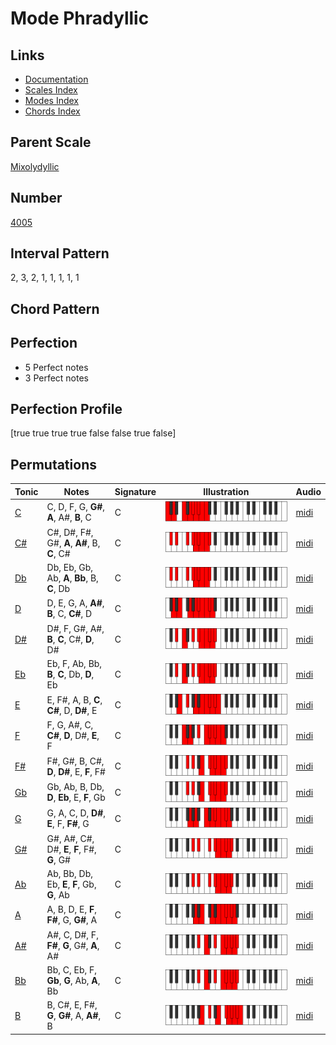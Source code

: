 # Mode Phradyllic

## Links

- [Documentation](README.md)
- [Scales Index](Scales.md)
- [Modes Index](Modes.md)
- [Chords Index](Chords.md)

## Parent Scale

[Mixolydyllic](ScaleMixolydyllic.md)

## Number

[4005](https://ianring.com/musictheory/scales/4005)

## Interval Pattern

2, 3, 2, 1, 1, 1, 1, 1

## Chord Pattern



## Perfection

- 5 Perfect notes
- 3 Perfect notes

## Perfection Profile

[true true true true false false true false]

## Permutations

| Tonic | Notes | Signature | Illustration | Audio |
|-------|-------|-----------|--------------|-------|
| [C](ModeCNaturalPhradyllic.md) | C, D, F, G, **G#**, **A**, A#, **B**, C | C | ![CNaturalPhradyllic](ModeCNaturalPhradyllic.png) | [midi](https://github.com/edipermadi/music/blob/main/docs/ModeCNaturalPhradyllic.mid?raw=true) |
| [C#](ModeCSharpPhradyllic.md) | C#, D#, F#, G#, **A**, **A#**, B, **C**, C# | C | ![CSharpPhradyllic](ModeCSharpPhradyllic.png) | [midi](https://github.com/edipermadi/music/blob/main/docs/ModeCSharpPhradyllic.mid?raw=true) |
| [Db](ModeDFlatPhradyllic.md) | Db, Eb, Gb, Ab, **A**, **Bb**, B, **C**, Db | C | ![DFlatPhradyllic](ModeDFlatPhradyllic.png) | [midi](https://github.com/edipermadi/music/blob/main/docs/ModeDFlatPhradyllic.mid?raw=true) |
| [D](ModeDNaturalPhradyllic.md) | D, E, G, A, **A#**, **B**, C, **C#**, D | C | ![DNaturalPhradyllic](ModeDNaturalPhradyllic.png) | [midi](https://github.com/edipermadi/music/blob/main/docs/ModeDNaturalPhradyllic.mid?raw=true) |
| [D#](ModeDSharpPhradyllic.md) | D#, F, G#, A#, **B**, **C**, C#, **D**, D# | C | ![DSharpPhradyllic](ModeDSharpPhradyllic.png) | [midi](https://github.com/edipermadi/music/blob/main/docs/ModeDSharpPhradyllic.mid?raw=true) |
| [Eb](ModeEFlatPhradyllic.md) | Eb, F, Ab, Bb, **B**, **C**, Db, **D**, Eb | C | ![EFlatPhradyllic](ModeEFlatPhradyllic.png) | [midi](https://github.com/edipermadi/music/blob/main/docs/ModeEFlatPhradyllic.mid?raw=true) |
| [E](ModeENaturalPhradyllic.md) | E, F#, A, B, **C**, **C#**, D, **D#**, E | C | ![ENaturalPhradyllic](ModeENaturalPhradyllic.png) | [midi](https://github.com/edipermadi/music/blob/main/docs/ModeENaturalPhradyllic.mid?raw=true) |
| [F](ModeFNaturalPhradyllic.md) | F, G, A#, C, **C#**, **D**, D#, **E**, F | C | ![FNaturalPhradyllic](ModeFNaturalPhradyllic.png) | [midi](https://github.com/edipermadi/music/blob/main/docs/ModeFNaturalPhradyllic.mid?raw=true) |
| [F#](ModeFSharpPhradyllic.md) | F#, G#, B, C#, **D**, **D#**, E, **F**, F# | C | ![FSharpPhradyllic](ModeFSharpPhradyllic.png) | [midi](https://github.com/edipermadi/music/blob/main/docs/ModeFSharpPhradyllic.mid?raw=true) |
| [Gb](ModeGFlatPhradyllic.md) | Gb, Ab, B, Db, **D**, **Eb**, E, **F**, Gb | C | ![GFlatPhradyllic](ModeGFlatPhradyllic.png) | [midi](https://github.com/edipermadi/music/blob/main/docs/ModeGFlatPhradyllic.mid?raw=true) |
| [G](ModeGNaturalPhradyllic.md) | G, A, C, D, **D#**, **E**, F, **F#**, G | C | ![GNaturalPhradyllic](ModeGNaturalPhradyllic.png) | [midi](https://github.com/edipermadi/music/blob/main/docs/ModeGNaturalPhradyllic.mid?raw=true) |
| [G#](ModeGSharpPhradyllic.md) | G#, A#, C#, D#, **E**, **F**, F#, **G**, G# | C | ![GSharpPhradyllic](ModeGSharpPhradyllic.png) | [midi](https://github.com/edipermadi/music/blob/main/docs/ModeGSharpPhradyllic.mid?raw=true) |
| [Ab](ModeAFlatPhradyllic.md) | Ab, Bb, Db, Eb, **E**, **F**, Gb, **G**, Ab | C | ![AFlatPhradyllic](ModeAFlatPhradyllic.png) | [midi](https://github.com/edipermadi/music/blob/main/docs/ModeAFlatPhradyllic.mid?raw=true) |
| [A](ModeANaturalPhradyllic.md) | A, B, D, E, **F**, **F#**, G, **G#**, A | C | ![ANaturalPhradyllic](ModeANaturalPhradyllic.png) | [midi](https://github.com/edipermadi/music/blob/main/docs/ModeANaturalPhradyllic.mid?raw=true) |
| [A#](ModeASharpPhradyllic.md) | A#, C, D#, F, **F#**, **G**, G#, **A**, A# | C | ![ASharpPhradyllic](ModeASharpPhradyllic.png) | [midi](https://github.com/edipermadi/music/blob/main/docs/ModeASharpPhradyllic.mid?raw=true) |
| [Bb](ModeBFlatPhradyllic.md) | Bb, C, Eb, F, **Gb**, **G**, Ab, **A**, Bb | C | ![BFlatPhradyllic](ModeBFlatPhradyllic.png) | [midi](https://github.com/edipermadi/music/blob/main/docs/ModeBFlatPhradyllic.mid?raw=true) |
| [B](ModeBNaturalPhradyllic.md) | B, C#, E, F#, **G**, **G#**, A, **A#**, B | C | ![BNaturalPhradyllic](ModeBNaturalPhradyllic.png) | [midi](https://github.com/edipermadi/music/blob/main/docs/ModeBNaturalPhradyllic.mid?raw=true) |
